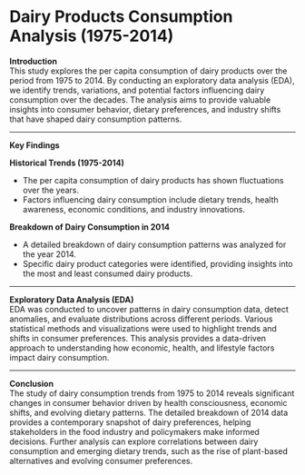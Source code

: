 # Dairy Products Consumption Analysis (1975-2014)

**Introduction**  
This study explores the per capita consumption of dairy products over the period from 1975 to 2014. By conducting an exploratory data analysis (EDA), we identify trends, variations, and potential factors influencing dairy consumption over the decades. The analysis aims to provide valuable insights into consumer behavior, dietary preferences, and industry shifts that have shaped dairy consumption patterns.  

---  

**Key Findings**  

**Historical Trends (1975-2014)**  
- The per capita consumption of dairy products has shown fluctuations over the years.
- Factors influencing dairy consumption include dietary trends, health awareness, economic conditions, and industry innovations.  

**Breakdown of Dairy Consumption in 2014**  
- A detailed breakdown of dairy consumption patterns was analyzed for the year 2014.  
- Specific dairy product categories were identified, providing insights into the most and least consumed dairy products.  

---  

**Exploratory Data Analysis (EDA)**  
EDA was conducted to uncover patterns in dairy consumption data, detect anomalies, and evaluate distributions across different periods. Various statistical methods and visualizations were used to highlight trends and shifts in consumer preferences. This analysis provides a data-driven approach to understanding how economic, health, and lifestyle factors impact dairy consumption.  

---  

**Conclusion**  
The study of dairy consumption trends from 1975 to 2014 reveals significant changes in consumer behavior driven by health consciousness, economic shifts, and evolving dietary patterns. The detailed breakdown of 2014 data provides a contemporary snapshot of dairy preferences, helping stakeholders in the food industry and policymakers make informed decisions. Further analysis can explore correlations between dairy consumption and emerging dietary trends, such as the rise of plant-based alternatives and evolving consumer preferences.  




